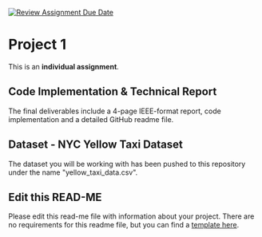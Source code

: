 [![Review Assignment Due Date](https://classroom.github.com/assets/deadline-readme-button-22041afd0340ce965d47ae6ef1cefeee28c7c493a6346c4f15d667ab976d596c.svg)](https://classroom.github.com/a/AXmktwS4)
# Project 1

This is an **individual assignment**.

## Code Implementation & Technical Report

The final deliverables include a 4-page IEEE-format report, code implementation and a detailed GitHub readme file.

## Dataset - NYC Yellow Taxi Dataset

The dataset you will be working with has been pushed to this repository under the name "yellow_taxi_data.csv".

## Edit this READ-ME

Please edit this read-me file with information about your project. There are no requirements for this readme file, but you can find a [template here](https://github.com/catiaspsilva/README-template).

